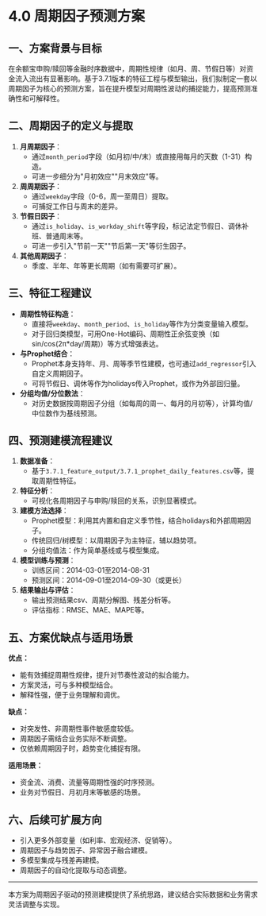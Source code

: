 # 4.0 周期因子预测方案

## 一、方案背景与目标

在余额宝申购/赎回等金融时序数据中，周期性规律（如月、周、节假日等）对资金流入流出有显著影响。基于3.7.1版本的特征工程与模型输出，我们拟制定一套以周期因子为核心的预测方案，旨在提升模型对周期性波动的捕捉能力，提高预测准确性和可解释性。

## 二、周期因子的定义与提取

1. **月周期因子**：
   - 通过`month_period`字段（如月初/中/末）或直接用每月的天数（1-31）构造。
   - 可进一步细分为"月初效应""月末效应"等。
2. **周周期因子**：
   - 通过`weekday`字段（0-6，周一至周日）提取。
   - 可捕捉工作日与周末的差异。
3. **节假日因子**：
   - 通过`is_holiday`、`is_workday_shift`等字段，标记法定节假日、调休补班、普通周末等。
   - 可进一步引入"节前一天""节后第一天"等衍生因子。
4. **其他周期因子**：
   - 季度、半年、年等更长周期（如有需要可扩展）。

## 三、特征工程建议

- **周期性特征构造**：
  - 直接将`weekday`、`month_period`、`is_holiday`等作为分类变量输入模型。
  - 对于回归类模型，可用One-Hot编码、周期性正余弦变换（如sin/cos(2π*day/周期)）等方式增强表达。
- **与Prophet结合**：
  - Prophet本身支持年、月、周等季节性建模，也可通过`add_regressor`引入自定义周期因子。
  - 可将节假日、调休等作为holidays传入Prophet，或作为外部回归量。
- **分组均值/分位数法**：
  - 对历史数据按周期因子分组（如每周的周一、每月的月初等），计算均值/中位数作为基线预测。

## 四、预测建模流程建议

1. **数据准备**：
   - 基于`3.7.1_feature_output/3.7.1_prophet_daily_features.csv`等，提取周期性特征。
2. **特征分析**：
   - 可视化各周期因子与申购/赎回的关系，识别显著模式。
3. **建模方法选择**：
   - Prophet模型：利用其内置和自定义季节性，结合holidays和外部周期因子。
   - 传统回归/树模型：以周期因子为主特征，辅以趋势项。
   - 分组均值法：作为简单基线或与模型集成。
4. **模型训练与预测**：
   - 训练区间：2014-03-01至2014-08-31
   - 预测区间：2014-09-01至2014-09-30（或更长）
5. **结果输出与评估**：
   - 输出预测结果csv、周期分解图、残差分析等。
   - 评估指标：RMSE、MAE、MAPE等。

## 五、方案优缺点与适用场景

**优点：**
- 能有效捕捉周期性规律，提升对节奏性波动的拟合能力。
- 方案灵活，可与多种模型结合。
- 解释性强，便于业务理解和调优。

**缺点：**
- 对突发性、非周期性事件敏感度较低。
- 周期因子需结合业务实际不断调整。
- 仅依赖周期因子时，趋势变化捕捉有限。

**适用场景：**
- 资金流、消费、流量等周期性强的时序预测。
- 业务对节假日、月初月末等敏感的场景。

## 六、后续可扩展方向

- 引入更多外部变量（如利率、宏观经济、促销等）。
- 周期因子与趋势因子、异常因子融合建模。
- 多模型集成与残差再建模。
- 周期因子的自动化提取与动态调整。

---
本方案为周期因子驱动的预测建模提供了系统思路，建议结合实际数据和业务需求灵活调整与实现。 